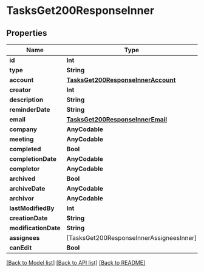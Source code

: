 # TasksGet200ResponseInner

## Properties
Name | Type | Description | Notes
------------ | ------------- | ------------- | -------------
**id** | **Int** |  | 
**type** | **String** |  | 
**account** | [**TasksGet200ResponseInnerAccount**](TasksGet200ResponseInnerAccount.md) |  | 
**creator** | **Int** |  | 
**description** | **String** |  | 
**reminderDate** | **String** |  | 
**email** | [**TasksGet200ResponseInnerEmail**](TasksGet200ResponseInnerEmail.md) |  | 
**company** | **AnyCodable** |  | 
**meeting** | **AnyCodable** |  | 
**completed** | **Bool** |  | 
**completionDate** | **AnyCodable** |  | 
**completor** | **AnyCodable** |  | 
**archived** | **Bool** |  | 
**archiveDate** | **AnyCodable** |  | 
**archivor** | **AnyCodable** |  | 
**lastModifiedBy** | **Int** |  | 
**creationDate** | **String** |  | 
**modificationDate** | **String** |  | 
**assignees** | [TasksGet200ResponseInnerAssigneesInner] |  | 
**canEdit** | **Bool** |  | 

[[Back to Model list]](../README.md#documentation-for-models) [[Back to API list]](../README.md#documentation-for-api-endpoints) [[Back to README]](../README.md)


